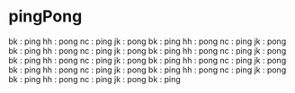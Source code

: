# pingPong
bk : ping
hh : pong
nc : ping
jk : pong
bk : ping
hh : pong
nc : ping
jk : pong
bk : ping
hh : pong
nc : ping
jk : pong
bk : ping
hh : pong
nc : ping
jk : pong
bk : ping
hh : pong
nc : ping
jk : pong
bk : ping
hh : pong
nc : ping
jk : pong
bk : ping
hh : pong
nc : ping
jk : pong
bk : ping
hh : pong
nc : ping
jk : pong
bk : ping
hh : pong
nc : ping
jk : pong
bk : ping
